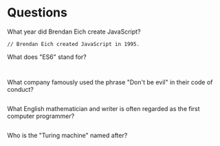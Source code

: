# Questions

What year did Brendan Eich create JavaScript?

```
// Brendan Eich created JavaScript in 1995.
```

What does "ES6" stand for?

```
 
```

What company famously used the phrase "Don't be evil" in their code of conduct?

```

```

What English mathematician and writer is often regarded as the first computer programmer?

```

```

Who is the "Turing machine" named after?

```

```
